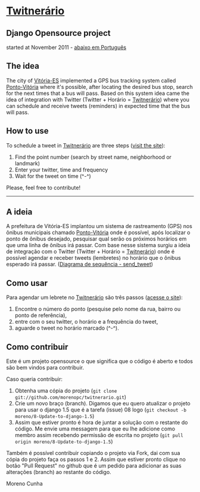 [Twitnerário](http://twitnerario-moreno.getup.io/)
==========================================
Django Opensource project
-------------------------
started at November 2011 - [abaixo em Português](https://github.com/morenopc/twitnerario#a-ideia)

The idea
--------

The city of [Vitória-ES](https://maps.google.com/maps?q=vit%C3%B3ria+brazil&ie=UTF8&hnear=Vit%C3%B3ria+-+Esp%C3%ADrito+Santo,+Brasil&t=m&z=12) implemented a GPS bus tracking system called [Ponto-Vitória](http://rast.vitoria.es.gov.br/pontovitoria/) where it's possible, after locating the desired bus stop, search for the next times that a bus will pass. Based on this system idea came the idea of ​​integration with Twitter (Twitter + Horário = [Twitnerário](http://twitnerario-moreno.getup.io/)) where you can schedule and receive tweets (reminders) in expected time that the bus will pass.


How to use
----------

To schedule a tweet in [Twitnerário](http://twitnerario-moreno.getup.io/) are three steps ([visit the site](http://twitnerario-moreno.getup.io/)):

1. Find the point number (search by street name, neighborhood or landmark)
2. Enter your twitter, time and frequency
3. Wait for the tweet on time (^-^)

Please, feel free to contribute!

------------


A ideia
-------

A prefeitura de Vitória-ES implantou um sistema de rastreamento (GPS) nos ônibus municipais chamado [Ponto-Vitória](http://rast.vitoria.es.gov.br/pontovitoria/) onde é possível, após localizar o ponto de ônibus desejado, pesquisar qual serão os próximos horários em que uma linha de ônibus irá passar. Com base nesse sistema surgiu a ideia de integração com o Twitter (Twitter + Horário = [Twitnerário](http://twitnerario-moreno.getup.io/)) onde é possível agendar e receber tweets (lembretes) no horário que o ônibus esperado irá passar. ([Diagrama de sequência - send_tweet](https://docs.google.com/drawings/d/18vYGw2lVbu3fHChqzUnWq6aKX376Mju7tAPwHr1-vKg/edit))

Como usar
---------

Para agendar um lebrete no [Twitnerário](http://twitnerario-moreno.getup.io/) são três passos ([acesse o site](http://twitnerario-moreno.getup.io/)):

1. Encontre o número do ponto (pesquise pelo nome da rua, bairro ou ponto de referência),
2. entre com o seu twitter, o horário e a frequência do tweet,
3. aguarde o tweet no horário marcado (^-^).

Como contribuir
---------------

Este é um projeto opensource o que significa que o código é aberto e todos são bem vindos para contribuir.

Caso queria contribuir:

1. Obtenha uma cópia do projeto (`git clone git://github.com/morenopc/twitnerario.git`)
2. Crie um novo braço (branch). Digamos que eu quero atualizar o projeto para usar o django 1.5 que é a tarefa (issue) 08 logo (`git checkout -b moreno/8-Update-to-django-1.5`)
3. Assim que estiver pronto é hora de juntar a solução com o restante do código. Me envie uma messagem para que eu lhe adicione como membro assim recebendo permissão de escrita no projeto (``git pull origin moreno/8-Update-to-django-1.5``)

Também é possível contribuir copiando o projeto via Fork, dai com sua cópia do projeto faça os passos 1 e 2. Assim que estiver pronto clique no botão "Pull Request" no github que é um pedido para adicionar as suas alterações (branch) ao restante do código.

Moreno Cunha
